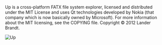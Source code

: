 Up is a cross-platform FATX file system explorer, licensed and distributed under the MIT License and uses Qt technologies developed by Nokia (that company which is now basically owned by Microsoft).  For more information about the MIT licensing, see the COPYING file.  Copyright © 2012 Lander Brandt.

![Up](http://i.imgur.com/FoZvL.png)